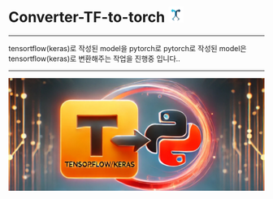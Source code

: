 # Converter-TF-to-torch <img src="image/Converter-TF-to-torch.jpg" width="30" height="30" />

---------
tensortflow(keras)로 작성된 model을 pytorch로 pytorch로 작성된 model은 tensortflow(keras)로 변환해주는 작업을 진행중 입니다.. 

---------
<img src="image/Transformer.jpg" />

